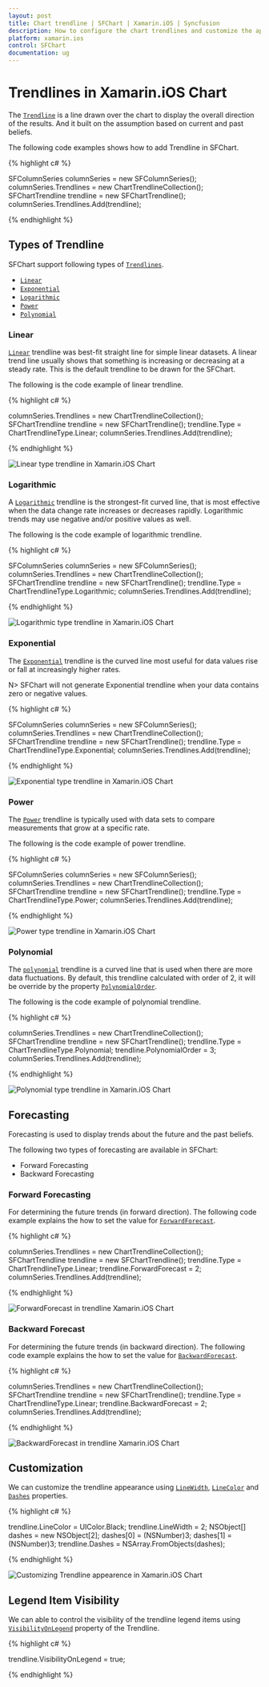 ```yaml
---
layout: post
title: Chart trendline | SFChart | Xamarin.iOS | Syncfusion
description: How to configure the chart trendlines and customize the appearance of the trendlines in Xamarin.iOS Chart.
platform: xamarin.ios
control: SFChart
documentation: ug
---
```


# Trendlines in Xamarin.iOS Chart

The [`Trendline`](https://help.syncfusion.com/cr/cref_files/xamarin-ios/Syncfusion.SFChart.iOS~Syncfusion.SfChart.iOS.SFChartTrendline.html) is a line drawn over the chart to display the overall direction of the results. And it built on the assumption based on current and past beliefs. 

The following code examples shows how to add Trendline in SFChart.

{% highlight c# %} 

SFColumnSeries columnSeries = new SFColumnSeries();
columnSeries.Trendlines = new ChartTrendlineCollection();
SFChartTrendline trendline = new SFChartTrendline();
columnSeries.Trendlines.Add(trendline);

{% endhighlight %}

## Types of Trendline

SFChart support following types of [`Trendlines`](https://help.syncfusion.com/cr/cref_files/xamarin-ios/Syncfusion.SFChart.iOS~Syncfusion.SfChart.iOS.SFChartTrendline.html).

* [`Linear`](https://help.syncfusion.com/xamarin-ios/sfchart/trendline#linear)
* [`Exponential`](https://help.syncfusion.com/xamarin-ios/sfchart/trendline#exponential)
* [`Logarithmic`](https://help.syncfusion.com/xamarin-ios/sfchart/trendline#logarithmic)
* [`Power`](https://help.syncfusion.com/xamarin-ios/sfchart/trendline#power)
* [`Polynomial`](https://help.syncfusion.com/xamarin-ios/sfchart/trendline#polynomial)


### Linear

[`Linear`](https://help.syncfusion.com/cr/cref_files/xamarin-ios/Syncfusion.SFChart.iOS~Syncfusion.SfChart.iOS.SFTrendlineType.html) trendline was best-fit straight line for simple linear datasets. A linear trend line usually shows that something is increasing or decreasing at a steady rate. This is the default trendline to be drawn for the SFChart.

The following is the code example of linear trendline.

{% highlight c# %}

columnSeries.Trendlines = new ChartTrendlineCollection();
SFChartTrendline trendline = new SFChartTrendline();
trendline.Type = ChartTrendlineType.Linear;
columnSeries.Trendlines.Add(trendline);

{% endhighlight %}

![Linear type trendline in Xamarin.iOS Chart](trendline_images/trendline_linear.png)

### Logarithmic

A [`Logarithmic`](https://help.syncfusion.com/cr/cref_files/xamarin-ios/Syncfusion.SFChart.iOS~Syncfusion.SfChart.iOS.SFTrendlineType.html) trendline is the strongest-fit curved line, that is most effective when the data change rate increases or decreases rapidly. Logarithmic trends may use negative and/or positive values as well. 

The following is the code example of logarithmic trendline.

{% highlight c# %}

SFColumnSeries columnSeries = new SFColumnSeries();
columnSeries.Trendlines = new ChartTrendlineCollection();
SFChartTrendline trendline = new SFChartTrendline();
trendline.Type = ChartTrendlineType.Logarithmic;
columnSeries.Trendlines.Add(trendline);

{% endhighlight %}

![Logarithmic type trendline in Xamarin.iOS Chart](trendline_images/trendline_Logarithmic.png)

### Exponential

The [`Exponential`](https://help.syncfusion.com/cr/cref_files/xamarin-ios/Syncfusion.SFChart.iOS~Syncfusion.SfChart.iOS.SFTrendlineType.html) trendline is the curved line most useful for data values rise or fall at increasingly higher rates.

N> SFChart will not generate Exponential trendline when your data contains zero or negative values. 

{% highlight c# %}

SFColumnSeries columnSeries = new SFColumnSeries();
columnSeries.Trendlines = new ChartTrendlineCollection();
SFChartTrendline trendline = new SFChartTrendline();
trendline.Type = ChartTrendlineType.Exponential;
columnSeries.Trendlines.Add(trendline);

{% endhighlight %}

![Exponential type trendline in Xamarin.iOS Chart](trendline_images/trendline_Exponential.png)

### Power

The [`Power`](https://help.syncfusion.com/cr/cref_files/xamarin-ios/Syncfusion.SFChart.iOS~Syncfusion.SfChart.iOS.SFTrendlineType.html) trendline is typically used with data sets to compare measurements that grow at a specific rate.

The following is the code example of power trendline.

{% highlight c# %}

SFColumnSeries columnSeries = new SFColumnSeries();
columnSeries.Trendlines = new ChartTrendlineCollection();
SFChartTrendline trendline = new SFChartTrendline();
trendline.Type = ChartTrendlineType.Power;
columnSeries.Trendlines.Add(trendline);

{% endhighlight %}

![Power type trendline in Xamarin.iOS Chart](trendline_images/trendline_Power.png)

### Polynomial

The [`polynomial`](https://help.syncfusion.com/cr/cref_files/xamarin-ios/Syncfusion.SFChart.iOS~Syncfusion.SfChart.iOS.SFTrendlineType.html) trendline is a curved line that is used when there are more data fluctuations. By default, this trendline calculated with order of 2, it will be override by the property [`PolynomialOrder`](https://help.syncfusion.com/cr/cref_files/xamarin-ios/Syncfusion.SFChart.iOS~Syncfusion.SfChart.iOS.SFChartTrendline~PolynomialOrder.html).

The following is the code example of polynomial trendline.

{% highlight c# %}

columnSeries.Trendlines = new ChartTrendlineCollection();
SFChartTrendline trendline = new SFChartTrendline();
trendline.Type = ChartTrendlineType.Polynomial;
trendline.PolynomialOrder = 3;
columnSeries.Trendlines.Add(trendline);

{% endhighlight %}

![Polynomial type trendline in Xamarin.iOS Chart](trendline_images/trendline_Polynomial.png)

## Forecasting

Forecasting is used to display trends about the future and the past beliefs.

The following two types of forecasting are available in SFChart:

* Forward Forecasting
* Backward Forecasting

### Forward Forecasting

For determining the future trends (in forward direction). The 
following code example explains the how to set the value for [`ForwardForecast`](https://help.syncfusion.com/cr/cref_files/xamarin-ios/Syncfusion.SFChart.iOS~Syncfusion.SfChart.iOS.SFChartTrendline~ForwardForecast.html).

{% highlight c# %}

columnSeries.Trendlines = new ChartTrendlineCollection();
SFChartTrendline trendline = new SFChartTrendline();
trendline.Type = ChartTrendlineType.Linear;
trendline.ForwardForecast = 2;
columnSeries.Trendlines.Add(trendline);

{% endhighlight %}

![ForwardForecast in trendline Xamarin.iOS Chart](trendline_images/trendline_Forward.png)

### Backward Forecast

For determining the future trends (in backward direction). The following code example explains the how to set the value for [`BackwardForecast`](https://help.syncfusion.com/cr/cref_files/xamarin-ios/Syncfusion.SFChart.iOS~Syncfusion.SfChart.iOS.SFChartTrendline~BackwardForecast.html).

{% highlight c# %}

columnSeries.Trendlines = new ChartTrendlineCollection();
SFChartTrendline trendline = new SFChartTrendline();
trendline.Type = ChartTrendlineType.Linear;
trendline.BackwardForecast = 2;
columnSeries.Trendlines.Add(trendline);

{% endhighlight %}

![BackwardForecast in trendline Xamarin.iOS Chart](trendline_images/trendline_Backward.png)

## Customization

We can customize the trendline appearance using [`LineWidth`](https://help.syncfusion.com/cr/cref_files/xamarin-ios/Syncfusion.SFChart.iOS~Syncfusion.SfChart.iOS.SFChartTrendline~LineWidth.html), [`LineColor`](https://help.syncfusion.com/cr/cref_files/xamarin-ios/Syncfusion.SFChart.iOS~Syncfusion.SfChart.iOS.SFChartTrendline~LineColor.html) and [`Dashes`](https://help.syncfusion.com/cr/cref_files/xamarin-ios/Syncfusion.SFChart.iOS~Syncfusion.SfChart.iOS.SFChartTrendline~Dashes.html) properties. 

{% highlight c# %}

trendline.LineColor = UIColor.Black;
trendline.LineWidth = 2;
NSObject[] dashes = new NSObject[2];
dashes[0] = (NSNumber)3;
dashes[1] = (NSNumber)3;
trendline.Dashes = NSArray.FromObjects(dashes);

{% endhighlight %}

![Customizing Trendline appearence in Xamarin.iOS Chart](trendline_images/trendline_customizing.png)

## Legend Item Visibility

We can able to control the visibility of the trendline legend items using [`VisibilityOnLegend`](https://help.syncfusion.com/cr/cref_files/xamarin-ios/Syncfusion.SFChart.iOS~Syncfusion.SfChart.iOS.SFChartTrendline~VisibilityOnLegend.html) property of the Trendline.

{% highlight c# %}

trendline.VisibilityOnLegend = true;

{% endhighlight %}